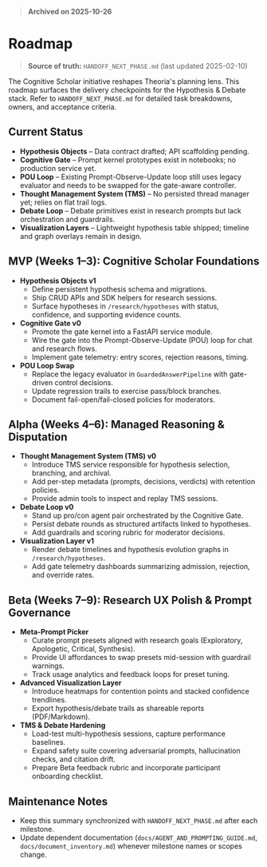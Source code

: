 > **Archived on 2025-10-26**

# Roadmap

> **Source of truth:** `HANDOFF_NEXT_PHASE.md` (last updated 2025-02-10)

The Cognitive Scholar initiative reshapes Theoria's planning lens. This roadmap surfaces the delivery checkpoints for the
Hypothesis & Debate stack. Refer to `HANDOFF_NEXT_PHASE.md` for detailed task breakdowns, owners, and acceptance criteria.

## Current Status

- **Hypothesis Objects** – Data contract drafted; API scaffolding pending.
- **Cognitive Gate** – Prompt kernel prototypes exist in notebooks; no production service yet.
- **POU Loop** – Existing Prompt-Observe-Update loop still uses legacy evaluator and needs to be swapped for the gate-aware
  controller.
- **Thought Management System (TMS)** – No persisted thread manager yet; relies on flat trail logs.
- **Debate Loop** – Debate primitives exist in research prompts but lack orchestration and guardrails.
- **Visualization Layers** – Lightweight hypothesis table shipped; timeline and graph overlays remain in design.

## MVP (Weeks 1–3): Cognitive Scholar Foundations

- **Hypothesis Objects v1**
  - Define persistent hypothesis schema and migrations.
  - Ship CRUD APIs and SDK helpers for research sessions.
  - Surface hypotheses in `/research/hypotheses` with status, confidence, and supporting evidence counts.
- **Cognitive Gate v0**
  - Promote the gate kernel into a FastAPI service module.
  - Wire the gate into the Prompt-Observe-Update (POU) loop for chat and research flows.
  - Implement gate telemetry: entry scores, rejection reasons, timing.
- **POU Loop Swap**
  - Replace the legacy evaluator in `GuardedAnswerPipeline` with gate-driven control decisions.
  - Update regression trails to exercise pass/block branches.
  - Document fail-open/fail-closed policies for moderators.

## Alpha (Weeks 4–6): Managed Reasoning & Disputation

- **Thought Management System (TMS) v0**
  - Introduce TMS service responsible for hypothesis selection, branching, and archival.
  - Add per-step metadata (prompts, decisions, verdicts) with retention policies.
  - Provide admin tools to inspect and replay TMS sessions.
- **Debate Loop v0**
  - Stand up pro/con agent pair orchestrated by the Cognitive Gate.
  - Persist debate rounds as structured artifacts linked to hypotheses.
  - Add guardrails and scoring rubric for moderator decisions.
- **Visualization Layer v1**
  - Render debate timelines and hypothesis evolution graphs in `/research/hypotheses`.
  - Add gate telemetry dashboards summarizing admission, rejection, and override rates.

## Beta (Weeks 7–9): Research UX Polish & Prompt Governance

- **Meta-Prompt Picker**
  - Curate prompt presets aligned with research goals (Exploratory, Apologetic, Critical, Synthesis).
  - Provide UI affordances to swap presets mid-session with guardrail warnings.
  - Track usage analytics and feedback loops for preset tuning.
- **Advanced Visualization Layer**
  - Introduce heatmaps for contention points and stacked confidence trendlines.
  - Export hypothesis/debate trails as shareable reports (PDF/Markdown).
- **TMS & Debate Hardening**
  - Load-test multi-hypothesis sessions, capture performance baselines.
  - Expand safety suite covering adversarial prompts, hallucination checks, and citation drift.
  - Prepare Beta feedback rubric and incorporate participant onboarding checklist.

## Maintenance Notes

- Keep this summary synchronized with `HANDOFF_NEXT_PHASE.md` after each milestone.
- Update dependent documentation (`docs/AGENT_AND_PROMPTING_GUIDE.md`, `docs/document_inventory.md`) whenever milestone names or
  scopes change.
